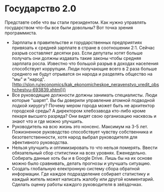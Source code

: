 Государство 2.0
=============

Представте себе что вы стали президентом. Как нужно управлять государством что-бы все были довольны?
Вот точка зрения программиста.

- Зарплаты в правительстве и горударственных предприятиях привязать к средней зарплате в стране в соотношении 2:1. Сейчас разрыв составляет десятки раз. Если депутаты хотят больше получать они должны издавать такие законы чтобы средняя зарплата росла. Известно что большой разрыв в доходах населения способствует коррупции. Люди получающие всего в 2 раза больше среднего не будут отрыватся он народа и разделять общество на "мы" и "народ".
[http://slon.ru/economics/kak_ekonomicheskoe_neravenstvo_vredit_obshchestvu-693839.xhtml]()
- Все руководящие должности должны занимать специалисты. Люди которые "шарят". Вы бы доверили управление атомной подводной лодкой хирургу? Почему мером города может быть не архитектор городской среды? А директором хлебозавода кто-либо кроме пекаря высшего разряда? Они видят свою организацию насквозь и знают что и где можно улучшить.
- Руководитель на всю жизнь это нонсенс. Максимум на 3-5 лет. Пожизненное руководство способствует чувству собственника и безответственности, хотя народ выбрал руководителя для эфективного руководства.
- Нельзя улучшить и оптимизировать то что нельзя померять. Ввести обязательный сбор ститистики на всех уровнях. Еженедельно. Собирать данные хоть бы и в Google Drive. Лишь бы на их основе можно было сравнивать, делать прогнозы и улучшать ситуацию.
- Создать глобальную електронную систему сбора обратной информации. Где каждое подразделение собирает статистику и каждый житель может написать жалобу или другой комментарий. Сделать оценку работы каждого руководителя в звёздочках.
